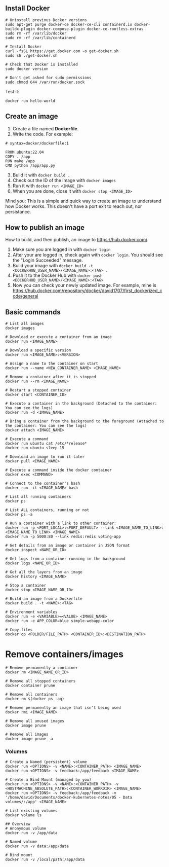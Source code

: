 ## Install Docker

```
# Uninstall previous Docker versions
sudo apt-get purge docker-ce docker-ce-cli containerd.io docker-buildx-plugin docker-compose-plugin docker-ce-rootless-extras
sudo rm -rf /var/lib/docker
sudo rm -rf /var/lib/containerd

# Install Docker
curl -fsSL https://get.docker.com -o get-docker.sh
sudo sh ./get-docker.sh

# Check that Docker is installed 
sudo docker version

# Don't get asked for sudo permissions
sudo chmod 644 /var/run/docker.sock

```

Test it:

```
docker run hello-world
```

## Create an image

1. Create a file named **Dockerfile**.
2. Write the code. For example:
```
# syntax=docker/dockerfile:1

FROM ubuntu:22.04
COPY . /app
RUN make /app
CMD python /app/app.py
```
3. Build it with ``docker build .``
4. Check out the ID of the image with ``docker images``
5. Run it with ``docker run <IMAGE_ID>``
6. When you are done, close it with ``docker stop <IMAGE_ID>``

Mind you: This is a simple and quick way to create an image to understand how Docker works. This doesn't have a port exit to reach out, nor persistance.


## How to publish an image
How to build, and then publish, an image to https://hub.docker.com/

1. Make sure you are logged in with ``docker login``
2. After your are logged in, check again with ``docker login``. You should see the "Login Succeeded" message.
3. Build your image with `docker build -t <DOCKERHUB_USER_NAME>/<IMAGE_NAME>:<TAG> .`
4. Push it to the Docker Hub with `docker push <DOCKERHUB_USER_NAME>/<IMAGE_NAME>:<TAG> `
5. Now you can check your newly updated image. For example, mine is https://hub.docker.com/repository/docker/david1707/first_dockerized_code/general


## Basic commands

```
# List all images
docker images

# Download or execute a container from an image
docker run <IMAGE_NAME>

# Download a specific version
docker run <IMAGE_NAME>:<VERSION>

# Assign a name to the container on start
docker run --name <NEW_CONTAINER_NAME> <IMAGE_NAME> 

# Remove a container after it is stopped
docker run --rm <IMAGE_NAME>

# Restart a stopped container
docker start <CONTAINER_ID>

# Execute a container in the background (Detached to the container: You can see the logs)
docker run -d <IMAGE_NAME>

# Bring a container from the background to the foreground (Attached to the container: You can see the logs)
docker attach <IMAGE_NAME>

# Execute a command
docker run ubuntu cat /etc/*release*
docker run ubuntu sleep 15

# Download an image to run it later
docker pull <IMAGE_NAME>

# Execute a command inside the docker container
docker exec <COMMAND>

# Connect to the container's bash
docker run -it <IMAGE_NAME> bash

# List all running containers
docker ps

# List ALL containers, running or not
docker ps -a

# Run a container with a link to other container:
docker run -p <PORT_LOCAL>:<PORT_DEFAULT> --link <IMAGE_NAME_TO_LINK>:<IMAGE_NAME_TO_LINK> <IMAGE_NAME>
docker run -p 5000:80 --link redis:redis voting-app

# Get details from an image or container in JSON format
docker inspect <NAME_OR_ID>

# Get logs from a container running in the background
docker logs <NAME_OR_ID>

# Get all the layers from an image
docker history <IMAGE_NAME>

# Stop a container
docker stop <IMAGE_NAME_OR_ID>

# Build an image from a Dockerfile
docker build . -t <NAME>:<TAG>

# Environment variables
docker run -e <VARIABLE>=<VALUE> <IMAGE_NAME>
docker run -e APP_COLOR=blue simple-webapp-color

# Copy files
docker cp <FOLDER/FILE_PATH> <CONTAINER_ID>:<DESTINATION_PATH>
```

# Remove containers/images
```
# Remove permanently a container
docker rm <IMAGE_NAME_OR_ID>

# Remove all stopped containers
docker container prune

# Remove all containers
docker rm $(docker ps -aq)

# Remove permanently an image that isn't being used
docker rmi <IMAGE_NAME>

# Remove all unused images
docker image prune

# Remove all images
docker image prune -a
```

### Volumes 
```
# Create a Named (persistent) volume
docker run <OPTIONS> -v <NAME>:<CONTAINER_PATH> <IMAGE_NAME>
docker run <OPTIONS> -v feedback:/app/feedback <IMAGE_NAME>

# Create a Bind Mount (managed by you) 
docker run <OPTIONS> -v <NAME>:<CONTAINER_PATH> -v <HOSTMACHINE_ABSOLUTE_PATH>:<CONTAINER_WORKDIR> <IMAGE_NAME>
docker run <OPTIONS> -v feedback:/app/feedback -v '/home/david/Documents/docker-kubernetes-notes/05 - Data volumes/:/app' <IMAGE_NAME>

# List existing volumes
docker volume ls

## Overview
# Anonymous volume
docker run -v /app/data

# Named volume
docker run -v data:/app/data

# Bind mount
docker run -v /local/path:/app/data
```

